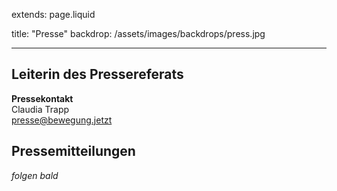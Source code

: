 extends: page.liquid

title: "Presse"
backdrop: /assets/images/backdrops/press.jpg

---

## Leiterin des Pressereferats

**Pressekontakt**<br>
Claudia Trapp<br>
<presse@bewegung.jetzt><br>


## Pressemitteilungen

_folgen bald_
